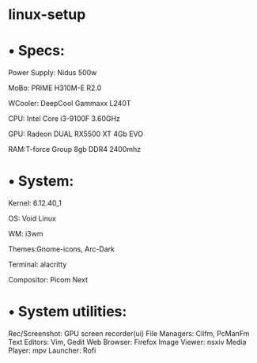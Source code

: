# linux-setup

# • Specs:

Power Supply: Nidus 500w

MoBo: PRIME H310M-E R2.0

WCooler: DeepCool Gammaxx L240T

CPU: Intel Core i3-9100F 3.60GHz

GPU: Radeon DUAL RX5500 XT 4Gb EVO

RAM:T-force Group 8gb DDR4 2400mhz

# • System:

Kernel: 6.12.40_1

OS: Void Linux

WM: i3wm

Themes:Gnome-icons, Arc-Dark

Terminal: alacritty

Compositor: Picom Next

# • System utilities:

Rec/Screenshot: GPU screen recorder(ui)
File Managers: Clifm, PcManFm
Text Editors: Vim, Gedit
Web Browser: Firefox
Image Viewer: nsxiv
Media Player: mpv
Launcher: Rofi
